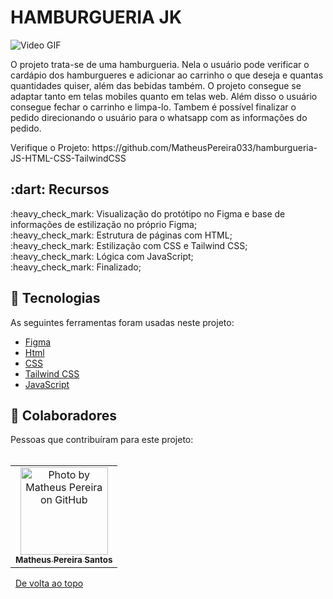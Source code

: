 # HAMBURGUERIA JK
<img src="https://github.com/MatheusPereira033/hamburgueria-JS-HTML-CSS-TailwindCSS/blob/main/Apresenta%C3%A7%C3%A3o%20hamburgueria%20jk.gif?raw=true" alt="Video GIF">
<p>O projeto trata-se de uma hamburgueria. Nela o usuário pode verificar o cardápio dos hamburgueres e adicionar ao carrinho o que deseja e quantas quantidades quiser, além das bebidas também. O projeto consegue se adaptar tanto em telas mobiles quanto em telas web. Além disso o usuário consegue fechar o carrinho e limpa-lo. Tambem é possível finalizar o pedido direcionando o usuário para o whatsapp com as informações do pedido.</p>
Verifique o Projeto: https://github.com/MatheusPereira033/hamburgueria-JS-HTML-CSS-TailwindCSS
<br>
<h2>:dart: Recursos</h2>
:heavy_check_mark: Visualização do protótipo no Figma e base de informações de estilização no próprio Figma;<br>
:heavy_check_mark: Estrutura de páginas com HTML;<br>
:heavy_check_mark: Estilização com CSS e Tailwind CSS;<br>
:heavy_check_mark: Lógica com JavaScript;<br>
:heavy_check_mark: Finalizado;<br>

<h2>🚀 Tecnologias</h2>
As seguintes ferramentas foram usadas neste projeto:<br>

- [Figma](https://developer.mozilla.org/en-US/docs/Web/HTML/Element/figma/)
- [Html](https://developer.mozilla.org/en-US/docs/Web/HTML/Element/html/)
- [CSS](https://developer.mozilla.org/en-US/docs/Web/CSS)
- [Tailwind CSS](https://developer.mozilla.org/en-US/docs/Web/tailwindCSS)
- [JavaScript](https://developer.mozilla.org/en-US/docs/Web/JavaScript)


<h2>🤝 Colaboradores</h2>
Pessoas que contribuíram para este projeto:
<br>
<br>
<table>
  <tr>
    <td align="center">
      <a href="#">
        <img src="https://avatars.githubusercontent.com/u/111443981?s=400&u=5b2c6c85263f06610a2865e2eea4bf55ef6815a7&v=4" width="140px;" alt="Photo by Matheus Pereira on GitHub"/><br>
        <sub>
          <b>Matheus Pereira Santos</b>
        </sub>
      </a>
    </all>
  </tr>
</table>

&#xa0;
<a href="#top">De volta ao topo</a>
